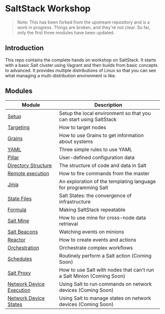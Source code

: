 # SaltStack Workshop

> Note: This has been forked from the upstream repository and is a work in
> progress.  Things are broken, and they're not clear.  So far, only the first
> three modules have been updated.

## Introduction

This repo contains the complete hands on workshop on SaltStack.  It starts with
a basic Salt cluster using Vagrant and then builds from basic concepts to
advanced.  It provides multiple distributions of Linux so that you can see what
managing a multi-distribution environment is like.

## Modules

| Module | Description |
|---|---|
|[Setup](docs/setup)| Setup the local environment so that you can start using SaltStack|
|[Targeting](docs/target)|How to target nodes|
|[Grains](docs/grains)| How to use Grains to get information about systems|
|[YAML](docs/yaml)|Three simple rules to use YAML|
|[Pillar](docs/pillar)|User-defined configuration data|
|[Directory Structure](docs/dir_structure)|The structure of code and data in Salt|
|[Remote execution](docs/remote_execution)|How to fire commands from the master|
|[Jinja](docs/jinja)|An exploration of the templating language for programming Salt|
|[State Files](docs/sls)|Salt States: the convergence of infrastructure|
|[Formula](docs/formula)|Making SaltStack repeatable|
|[Salt Mine](docs/mine)|How to use mine for cross-node data retrieval|
|[Salt Beacons](docs/beacon)|Watching events on minions|
|[Reactor](docs/reactor)|How to create events and actions|
|[Orchestration](docs/orchestrate)|Orchestrate complex workflows|
|[Schedules](#)|Routinely perform a Salt action (Coming Soon)|
|[Salt Proxy](#)|How to use Salt with nodes that can't run a Salt Minion (Coming Soon)|
|[Network Device Execution](#) |Using Salt to run commands on network devices (Coming Soon) |
|[Network Device States](#) |Using Salt to manage states on network devices (Coming Soon) |
